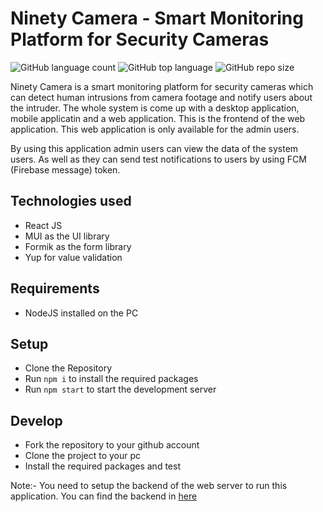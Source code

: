 # Ninety Camera - Smart Monitoring Platform for Security Cameras

![GitHub language count](https://img.shields.io/github/languages/count/Ninety-Camera/web-frontend)
![GitHub top language](https://img.shields.io/github/languages/top/Ninety-Camera/web-frontend)
![GitHub repo size](https://img.shields.io/github/repo-size/Ninety-Camera/web-frontend)


Ninety Camera is a smart monitoring platform for security cameras which can detect human intrusions from camera footage and notify users about the intruder. The whole system is come up with a desktop application, mobile applicatin and a web application. This is the frontend of the web application. This web application is only available for the admin users.

By using this application admin users can view the data of the system users. As well as they can send test notifications to users by using FCM (Firebase message) token.

## Technologies used
 - React JS
 - MUI as the UI library
 - Formik as the form library
 - Yup for value validation
 
## Requirements
 - NodeJS installed on the PC
 
## Setup
 - Clone the Repository
 - Run `npm i` to install the required packages
 - Run `npm start` to start the development server
 
## Develop
 - Fork the repository to your github account
 - Clone the project to your pc
 - Install the required packages and test
 
Note:- You need to setup the backend of the web server to run this application. You can find the backend in [here](https://github.com/Ninety-Camera/web-backend)



